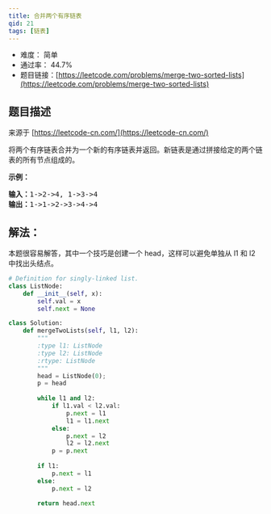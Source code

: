 ```yaml
---
title: 合并两个有序链表
qid: 21
tags: [链表]
---
```



- 难度： 简单
- 通过率： 44.7%
- 题目链接：[https://leetcode.com/problems/merge-two-sorted-lists](https://leetcode.com/problems/merge-two-sorted-lists)


## 题目描述

来源于 [https://leetcode-cn.com/](https://leetcode-cn.com/)

<p>将两个有序链表合并为一个新的有序链表并返回。新链表是通过拼接给定的两个链表的所有节点组成的。&nbsp;</p>

<p><strong>示例：</strong></p>

<pre><strong>输入：</strong>1-&gt;2-&gt;4, 1-&gt;3-&gt;4
<strong>输出：</strong>1-&gt;1-&gt;2-&gt;3-&gt;4-&gt;4
</pre>


## 解法：

本题很容易解答，其中一个技巧是创建一个 head，这样可以避免单独从 l1 和 l2 中找出头结点。

```python
# Definition for singly-linked list.
class ListNode:
    def __init__(self, x):
        self.val = x
        self.next = None

class Solution:
    def mergeTwoLists(self, l1, l2):
        """
        :type l1: ListNode
        :type l2: ListNode
        :rtype: ListNode
        """
        head = ListNode(0);
        p = head
        
        while l1 and l2:
            if l1.val < l2.val:
                p.next = l1
                l1 = l1.next
            else:
                p.next = l2
                l2 = l2.next
            p = p.next
        
        if l1:
            p.next = l1
        else:
            p.next = l2
        
        return head.next
```